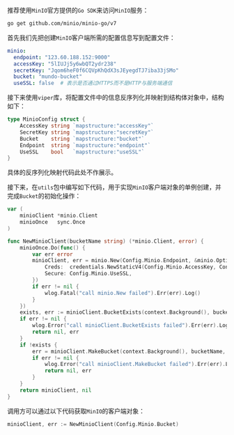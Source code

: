 推荐使用`MinIO`官方提供的`Go SDK`来访问`MinIO`服务：

```sh
go get github.com/minio/minio-go/v7
```

首先我们先把创建`MinIO`客户端所需的配置信息写到配置文件：

```yaml
minio:
  endpoint: "123.60.188.152:9000"
  accessKey: "5lIUJj5y6wbQT2ydr238"
  secretKey: "Jqom6heF0f6CQVpKhQdX3sJEyegdTJ7iba33jSMo"
  bucket: "mundo-bucket"
  useSSL: false  # 表示是否通过HTTPS而不是HTTP与服务端通信
```

接下来使用`viper`库，将配置文件中的信息反序列化并映射到结构体对象中，结构如下：

```go
type MinioConfig struct {
	AccessKey string `mapstructure:"accessKey"`
	SecretKey string `mapstructure:"secretKey"`
	Bucket    string `mapstructure:"bucket"`
	Endpoint  string `mapstructure:"endpoint"`
	UseSSL    bool   `mapstructure:"useSSL"`
}
```

具体的反序列化映射代码此处不作展示。

接下来，在`utils`包中编写如下代码，用于实现`MinIO`客户端对象的单例创建，并完成`Bucket`的初始化操作：

```go
var (
	minioClient *minio.Client
	minioOnce   sync.Once
)

func NewMinioClient(bucketName string) (*minio.Client, error) {
	minioOnce.Do(func() {
		var err error
		minioClient, err = minio.New(Config.Minio.Endpoint, &minio.Options{
			Creds:  credentials.NewStaticV4(Config.Minio.AccessKey, Config.Minio.SecretKey, ""),
			Secure: Config.Minio.UseSSL,
		})
		if err != nil {
			wlog.Fatal("call minio.New failed").Err(err).Log()
		}
	})
	exists, err := minioClient.BucketExists(context.Background(), bucketName)
	if err != nil {
		wlog.Error("call minioClient.BucketExists failed").Err(err).Log()
		return nil, err
	}
	if !exists {
		err = minioClient.MakeBucket(context.Background(), bucketName, minio.MakeBucketOptions{})
		if err != nil {
			wlog.Error("call minioClient.MakeBucket failed").Err(err).Log()
			return nil, err
		}
	}
	return minioClient, nil
}
```

调用方可以通过以下代码获取`MinIO`的客户端对象：

```go
minioClient, err := NewMinioClient(Config.Minio.Bucket)
```

